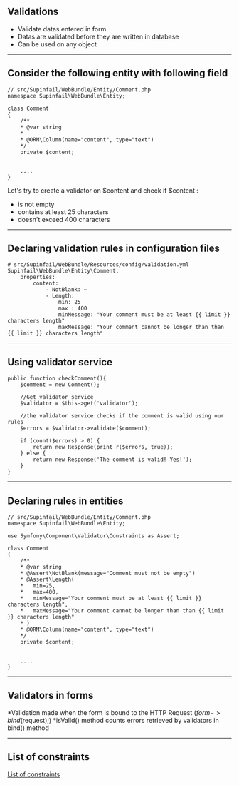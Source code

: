 ## Validations

* Validate datas entered in form
* Datas are validated before they are written in database
* Can be used on any object

---

## Consider the following entity with following field

    // src/Supinfail/WebBundle/Entity/Comment.php
    namespace Supinfail\WebBundle\Entity;
    
    class Comment
    {   
        /**
        * @var string
        *
        * @ORM\Column(name="content", type="text")
        */
        private $content;
        
        
        ....
    }

Let's try to create a validator on $content and check if $content :
* is not empty
* contains at least 25 characters
* doesn't exceed 400 characters

---
## Declaring validation rules in configuration files
    # src/Supinfail/WebBundle/Resources/config/validation.yml
    Supinfail\WebBundle\Entity\Comment:
        properties:
            content:
                - NotBlank: ~
                - Length:
                    min: 25
                    max : 400
                    minMessage: "Your comment must be at least {{ limit }} characters length"
                    maxMessage: "Your comment cannot be longer than than {{ limit }} characters length"
                    
---
## Using validator service
    public function checkComment(){
        $comment = new Comment();
        
        //Get validator service
        $validator = $this->get('validator'); 
        
        //the validator service checks if the comment is valid using our rules
        $errors = $validator->validate($comment);
    
        if (count($errors) > 0) {
            return new Response(print_r($errors, true));
        } else {
            return new Response('The comment is valid! Yes!');
        }
    }
---
## Declaring rules in entities
    
    // src/Supinfail/WebBundle/Entity/Comment.php
    namespace Supinfail\WebBundle\Entity;
    
    use Symfony\Component\Validator\Constraints as Assert;
    
    class Comment
    {   
        /**
        * @var string
        * @Assert\NotBlank(message="Comment must not be empty")
        * @Assert\Length(
        *   min=25,
        *   max=400,   
        *   minMessage="Your comment must be at least {{ limit }} characters length",
        *   maxMessage="Your comment cannot be longer than than {{ limit }} characters length"
        * )
        * @ORM\Column(name="content", type="text")
        */
        private $content;
        
        
        ....
    }
---
## Validators in forms

*Validation made when the form is bound to the HTTP Request ($form->bind($request);)
*isValid() method counts errors retrieved by validators in bind() method

---
## List of constraints

[List of constraints](http://symfony.com/doc/master/book/validation.html#constraints)

                
